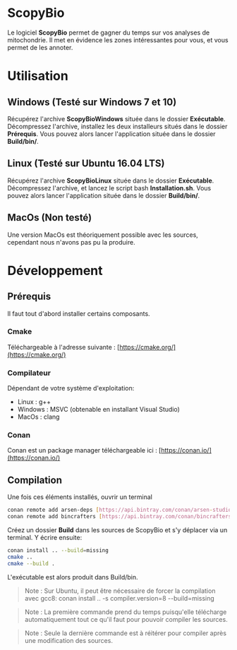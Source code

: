 # ScopyBio

Le logiciel **ScopyBio** permet de gagner du temps sur vos analyses de mitochondrie. Il met en évidence les zones intéressantes pour vous, et vous permet de les annoter.


# Utilisation
## Windows (Testé sur Windows 7 et 10)
Récupérez l'archive **ScopyBioWindows** située dans le dossier **Exécutable**. Décompressez l'archive, installez les deux installeurs situés dans le dossier **Prérequis**. Vous pouvez alors lancer l'application située dans le dossier **Build/bin/**.
## Linux (Testé sur Ubuntu 16.04 LTS)
Récupérez l'archive **ScopyBioLinux** située dans le dossier **Exécutable**. Décompressez l'archive, et lancez le script bash **Installation.sh**. Vous pouvez alors lancer l'application située dans le dossier **Build/bin/**.
## MacOs (Non testé)
Une version MacOs est théoriquement possible avec les sources, cependant nous n'avons pas pu la produire.

# Développement
## Prérequis
Il faut tout d'abord installer certains composants.
### Cmake
Téléchargeable à l'adresse suivante : [https://cmake.org/](https://cmake.org/)
### Compilateur
Dépendant de votre système d'exploitation:
- Linux : g++
- Windows : MSVC (obtenable en installant Visual Studio)
- MacOs : clang
### Conan
Conan est un package manager téléchargeable ici : [https://conan.io/](https://conan.io/)
## Compilation
Une fois ces éléments installés, ouvrir un terminal

```bash
conan remote add arsen-deps [https://api.bintray.com/conan/arsen-studio/arsen-deps](https://api.bintray.com/conan/arsen-studio/arsen-deps)
conan remote add bincrafters [https://api.bintray.com/conan/bincrafters/public-conan](https://api.bintray.com/conan/bincrafters/public-conan)
```
Créez un dossier **Build** dans les sources de ScopyBio et s'y déplacer via un terminal. Y écrire ensuite:
```bash
conan install .. --build=missing
cmake ..
cmake --build .
```
L'exécutable est alors produit dans Build/bin.

> Note : Sur Ubuntu, il peut être nécessaire de forcer la compilation avec gcc8: 
> conan install .. -s compiler.version=8 --build=missing

> Note : La première commande prend du temps puisqu'elle télécharge automatiquement tout ce qu'il faut pour pouvoir compiler les sources.

> Note : Seule la dernière commande est à réitérer pour compiler après une modification des sources.